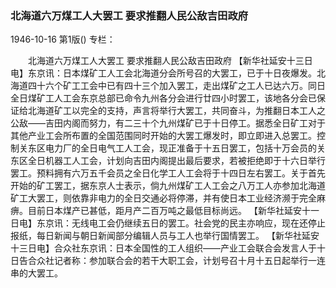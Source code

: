 ### 北海道六万煤工人大罢工  要求推翻人民公敌吉田政府

1946-10-16
第1版()
专栏：

　　北海道六万煤工人大罢工
    要求推翻人民公敌吉田政府
    【新华社延安十三日电】东京讯：日本煤矿工人工会北海道分会所号召的大罢工，已于十日夜爆发。北海道四十六个矿工工会中已有四十三个加入罢工，走出煤矿之工人已达六万。同日全日煤矿工人工会东京总部已命令九州各分会进行廿四小时罢工，该地各分会已保证给北海道矿工以完全的支持，声言将举行大罢工，共同奋斗，为推翻日本工人之公敌——吉田内阁而努力，有二三十个九州煤矿已于十日停工。据悉全日矿工对于其他产业工会所布置的全国范围同时开始的大罢工爆发时，即立即进入总罢工。控制关东区电力厂的全日电气工人工会，现正准备于十五日罢工，包括十万会员的关东区全日机器工人工会，计划向吉田内阁提出最后要求，若被拒绝即于十六日举行罢工。预料拥有六万五千会员之全日化学工人工会将于十四日左右罢工。关于首先开始的矿工罢工，据东京人士表示，倘九州煤矿工人工会之八万工人亦参加北海道矿工大罢工，则依靠非电力的全日交通必将停滞，并有使日本工业经济濒于完全麻痹。目前日本煤产已甚低，距月产二百万吨之最低目标尚远。
    【新华社延安十一日电】东京讯：无线电工会仍继续五日的罢工。社会党的民主亦响应，现在还停止报纸，每日新闻与朝日新闻部分编辑人员与工人也举行国情罢工。
    【新华社延安十三日电】合众社东京讯：日本全国性的工人组织——产业工会联合会发言人于十日告合众社记者称：参加联合会的若干大职工会，计划号召十月十五日起举行一连串的大罢工。
